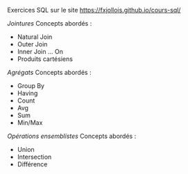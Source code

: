 Exercices SQL sur le site https://fxjollois.github.io/cours-sql/

*_Jointures_*
Concepts abordés :
- Natural Join
- Outer Join
- Inner Join ... On
- Produits cartésiens


*_Agrégats_*
Concepts abordés :
- Group By
- Having
- Count
- Avg
- Sum
- Min/Max

*_Opérations ensemblistes_*
Concepts abordés :
- Union
- Intersection
- Différence